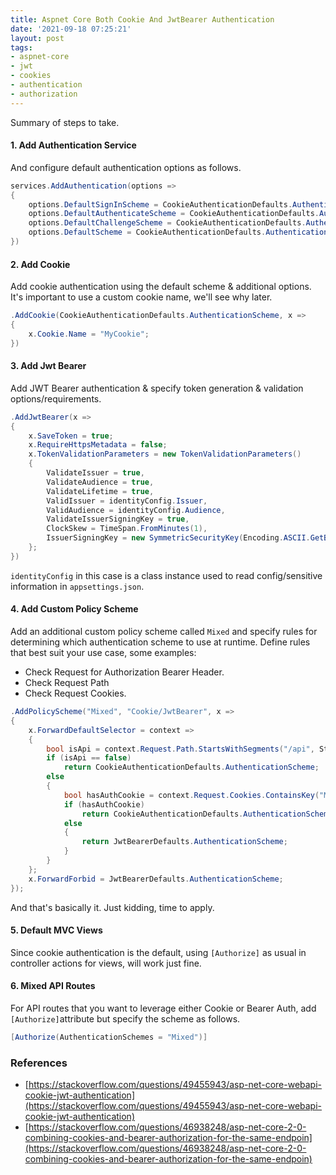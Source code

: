 ```yaml
---
title: Aspnet Core Both Cookie And JwtBearer Authentication
date: '2021-09-18 07:25:21'
layout: post
tags:
- aspnet-core
- jwt
- cookies
- authentication
- authorization
---
```


Summary of steps to take.

#### 1. Add Authentication Service
And configure default authentication options as follows.
```cs
services.AddAuthentication(options =>
{
    options.DefaultSignInScheme = CookieAuthenticationDefaults.AuthenticationScheme;
    options.DefaultAuthenticateScheme = CookieAuthenticationDefaults.AuthenticationScheme;
    options.DefaultChallengeScheme = CookieAuthenticationDefaults.AuthenticationScheme;
    options.DefaultScheme = CookieAuthenticationDefaults.AuthenticationScheme;
})
```
#### 2. Add Cookie
Add cookie authentication using the default scheme & additional options. It's important to use a custom cookie name, we'll see why later.
```cs
.AddCookie(CookieAuthenticationDefaults.AuthenticationScheme, x =>
{
    x.Cookie.Name = "MyCookie";
})
```
#### 3.  Add Jwt Bearer
Add JWT Bearer authentication & specify token generation & validation options/requirements.
```cs
.AddJwtBearer(x =>
{
    x.SaveToken = true;
    x.RequireHttpsMetadata = false;
    x.TokenValidationParameters = new TokenValidationParameters()
    {
        ValidateIssuer = true,
        ValidateAudience = true,
        ValidateLifetime = true,
        ValidIssuer = identityConfig.Issuer,
        ValidAudience = identityConfig.Audience,
        ValidateIssuerSigningKey = true,
        ClockSkew = TimeSpan.FromMinutes(1),
        IssuerSigningKey = new SymmetricSecurityKey(Encoding.ASCII.GetBytes(identityConfig.Secret))
    };
})
```
`identityConfig` in this case is a class instance used to read config/sensitive information in `appsettings.json`.
#### 4. Add Custom Policy Scheme
Add an additional custom policy scheme called `Mixed` and specify rules for determining which authentication scheme to use at runtime. 
Define rules that best suit your use case, some examples:
* Check Request for Authorization Bearer Header.
* Check Request Path
* Check Request Cookies.

```cs
.AddPolicyScheme("Mixed", "Cookie/JwtBearer", x =>
{
    x.ForwardDefaultSelector = context =>
    {
        bool isApi = context.Request.Path.StartsWithSegments("/api", StringComparison.InvariantCulture);
        if (isApi == false)
            return CookieAuthenticationDefaults.AuthenticationScheme;
        else
        {
            bool hasAuthCookie = context.Request.Cookies.ContainsKey("MyCookie");
            if (hasAuthCookie)
                return CookieAuthenticationDefaults.AuthenticationScheme;
            else
            {
                return JwtBearerDefaults.AuthenticationScheme;
            }
        }
    };
    x.ForwardForbid = JwtBearerDefaults.AuthenticationScheme;
});
```

And that's basically it. Just kidding, time to apply.

#### 5. Default MVC Views
Since cookie authentication is the default, using `[Authorize]` as usual in controller actions for views, will work just fine.
#### 6. Mixed API Routes
For API routes that you want to leverage either Cookie or Bearer Auth, add `[Authorize]`attribute but specify the scheme as follows.
```cs
[Authorize(AuthenticationSchemes = "Mixed")]
```

### References
* [https://stackoverflow.com/questions/49455943/asp-net-core-webapi-cookie-jwt-authentication](https://stackoverflow.com/questions/49455943/asp-net-core-webapi-cookie-jwt-authentication)
* [https://stackoverflow.com/questions/46938248/asp-net-core-2-0-combining-cookies-and-bearer-authorization-for-the-same-endpoin](https://stackoverflow.com/questions/46938248/asp-net-core-2-0-combining-cookies-and-bearer-authorization-for-the-same-endpoin)

